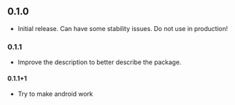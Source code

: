 ## 0.1.0

- Initial release. Can have some stability issues. Do not use in production!

### 0.1.1

- Improve the description to better describe the package.

#### 0.1.1+1

- Try to make android work
